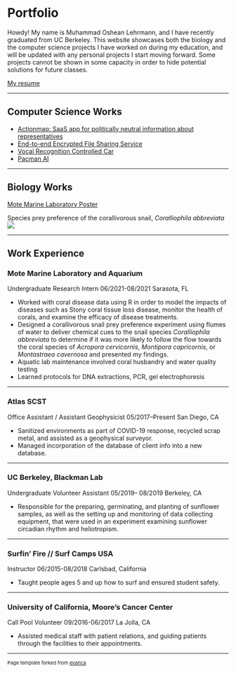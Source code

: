 # Portfolio

Howdy! My name is Muhammad Oshean Lehrmann, and I have recently graduated from UC Berkeley. This website showcases both the biology and the computer science projects I have worked on during my education, and will be updated with any personal projects I start moving forward. Some projects cannot be shown in some capacity in order to hide potential solutions for future classes.

[My resume](/pdf/resume.pdf)

---

## Computer Science Works

- [Actionmap: SaaS app for politically neutral information about representatives](./agile_page)
- [End-to-end Encrypted File Sharing Service](./enc_page)
- [Vocal Recognition Controlled Car](./car_page)
- [Pacman AI](./ai_page)

---

## Biology Works

[Mote Marine Laboratory Poster](https://imgur.com/xQoTsk2)

Species prey preference of the corallivorous snail, _Coralliophila abbreviata_
<img src="images/MOTE.jpg?raw=true"/>

---

## Work Experience

### Mote Marine Laboratory and Aquarium

Undergraduate Research Intern
06/2021-08/2021
Sarasota, FL
- Worked with coral disease data using R in order to model the impacts of diseases such as Stony coral tissue loss disease, monitor the health of corals, and examine the efficacy of disease treatments.
- Designed a corallivorous snail prey preference experiment using flumes of water to deliver chemical cues to the snail species _Coralliophila abbreviata_ to determine if it was more likely to follow the flow towards the coral species of _Acropora cervicornis_, _Montipora capricornis_, or _Montastraea cavernosa_ and presented my findings.
- Aquatic lab maintenance involved coral husbandry and water quality testing
- Learned protocols for DNA extractions, PCR, gel electrophoresis


---
### Atlas SCST 	

Office Assistant / Assistant Geophysicist
05/2017–Present
San Diego, CA
-	Sanitized environments as part of COVID-19 response, recycled scrap metal, and assisted as a geophysical surveyor.
- Managed incorporation of the database of client info into a new database.


---

### UC Berkeley, Blackman Lab

Undergraduate Volunteer Assistant
05/2019– 08/2019
Berkeley, CA
-	Responsible for the preparing, germinating, and planting of sunflower samples, as well as the setting up and monitoring of data collecting equipment, that were used in an experiment examining sunflower circadian rhythm and heliotropism.  

---

### Surfin’ Fire // Surf Camps USA
Instructor
06/2015-08/2018
Carlsbad, California
-	Taught people ages 5 and up how to surf and ensured student safety.

---

### University of California, Moore’s Cancer Center
Call Pool Volunteer
09/2016-06/2017
La Jolla, CA
-	Assisted medical staff with patient relations, and guiding patients through the facilities to their appointments.



---
<p style="font-size:11px">Page template forked from <a href="https://github.com/evanca/quick-portfolio">evanca</a></p>
<!-- Remove above link if you don't want to attibute -->
